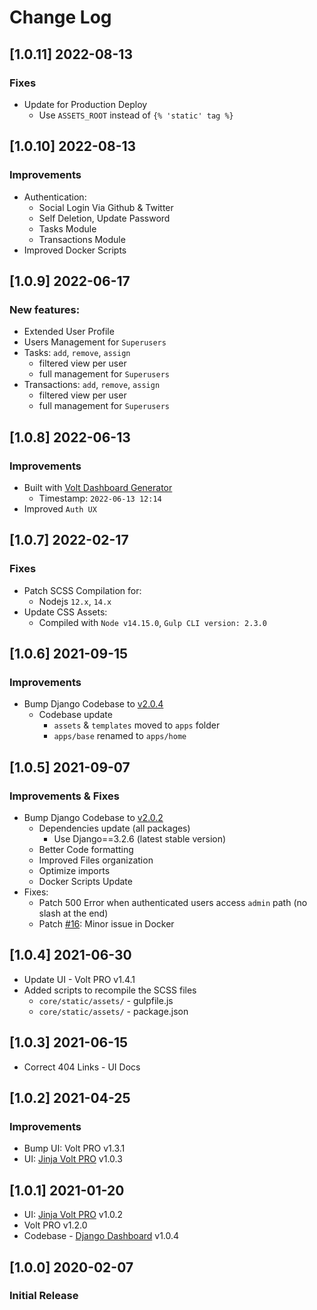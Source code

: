 # Change Log

## [1.0.11] 2022-08-13 
### Fixes

- Update for Production Deploy
  - Use `ASSETS_ROOT` instead of `{% 'static' tag %}`

## [1.0.10] 2022-08-13 
### Improvements

- Authentication:
  - Social Login Via Github & Twitter
  - Self Deletion, Update Password
  - Tasks Module
  - Transactions Module
- Improved Docker Scripts  

## [1.0.9] 2022-06-17 
### New features: 

- Extended User Profile
- Users Management for `Superusers`
- Tasks: `add`, `remove`, `assign`
  - filtered view per user
  - full management for `Superusers` 
- Transactions: `add`, `remove`, `assign`
  - filtered view per user
  - full management for `Superusers` 
  
## [1.0.8] 2022-06-13
### Improvements

- Built with [Volt Dashboard Generator](https://appseed.us/generator/volt-dashboard-pro/)
  - Timestamp: `2022-06-13 12:14`
- Improved `Auth UX`

## [1.0.7] 2022-02-17 
### Fixes

- Patch SCSS Compilation for:
  - Nodejs `12.x`, `14.x`
- Update CSS Assets:
  - Compiled with `Node v14.15.0`, `Gulp CLI version: 2.3.0`   

## [1.0.6] 2021-09-15 
### Improvements

- Bump Django Codebase to [v2.0.4](https://github.com/app-generator/boilerplate-code-django-dashboard/releases)
  - Codebase update
    - `assets` & `templates` moved to `apps` folder
    - `apps/base` renamed to `apps/home`

## [1.0.5] 2021-09-07
### Improvements & Fixes

- Bump Django Codebase to [v2.0.2](https://github.com/app-generator/boilerplate-code-django-dashboard/releases)
  - Dependencies update (all packages)
    - Use Django==3.2.6 (latest stable version)
  - Better Code formatting
  - Improved Files organization
  - Optimize imports
  - Docker Scripts Update 
- Fixes: 
  - Patch 500 Error when authenticated users access `admin` path (no slash at the end)
  - Patch [#16](https://github.com/app-generator/boilerplate-code-django-dashboard/issues/16): Minor issue in Docker 

## [1.0.4] 2021-06-30

- Update UI - Volt PRO v1.4.1
- Added scripts to recompile the SCSS files
    - `core/static/assets/` - gulpfile.js
    - `core/static/assets/` - package.json

## [1.0.3] 2021-06-15

- Correct 404 Links - UI Docs 

## [1.0.2] 2021-04-25
### Improvements

- Bump UI: Volt PRO v1.3.1
- UI: [Jinja Volt PRO](https://github.com/app-generator/jinja-template-volt-pro/releases) v1.0.3

## [1.0.1] 2021-01-20

- UI: [Jinja Volt PRO](https://github.com/app-generator/jinja-template-volt-pro/releases) v1.0.2
- Volt PRO v1.2.0
- Codebase - [Django Dashboard](https://github.com/app-generator/boilerplate-code-django-dashboard/releases) v1.0.4

## [1.0.0] 2020-02-07
### Initial Release
